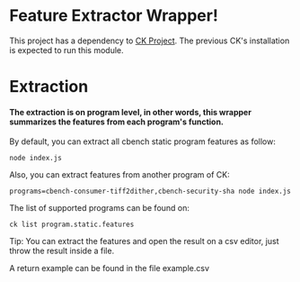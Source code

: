 # Feature Extractor Wrapper!

This project has a dependency to [CK Project](https://github.com/ctuning/ck). The previous CK's installation is expected to run this module.

Extraction
=============
#### The extraction is on program level, in other words, this wrapper summarizes the features from each program's function.


By default, you can extract all cbench static program features as follow:
```
node index.js
```
Also, you can extract features from another program of CK:
```
programs=cbench-consumer-tiff2dither,cbench-security-sha node index.js
```
The list of supported programs can be found on:
```
ck list program.static.features
```
Tip: You can extract the features and open the result on a csv editor, just throw the result inside a file.

A return example can be found in the file example.csv